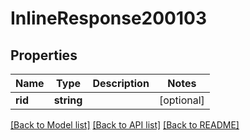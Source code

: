 # InlineResponse200103

## Properties
Name | Type | Description | Notes
------------ | ------------- | ------------- | -------------
**rid** | **string** |  | [optional] 

[[Back to Model list]](../../README.md#documentation-for-models) [[Back to API list]](../../README.md#documentation-for-api-endpoints) [[Back to README]](../../README.md)


